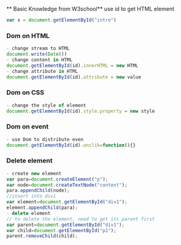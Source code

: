 ** Basic Knowledge from W3school**
use id to get HTML element
```js
var x = document.getElementById("intro")
```
### Dom on HTML
```js
- change stream to HTML
document.write(Date())
- change content in HTML
document.getElementById(id).innerHTML = new HTML
- change attribute in HTML
document.getElementById(id).attribute = new value
```
### Dom on CSS
```js
- change the style of element
document.getElementById(id).style.property = new style
```
### Dom on event
```js
- use Dom to distribute even
document.getElementById(id).onclik=function(){}
```
### Delete element
```js
- create new element
var para=document.createElement("p");
var node=document.createTextNode("content");
para.appendChild(node);
//insert into div1
var element=document.getElementById("div1");
element.appendChild(para);
- delete element
// to delete the element, need to get its parent first
var parent=document.getElementById("div1");
var child=document.getElementById("p1");
parent.removeChild(child);
```